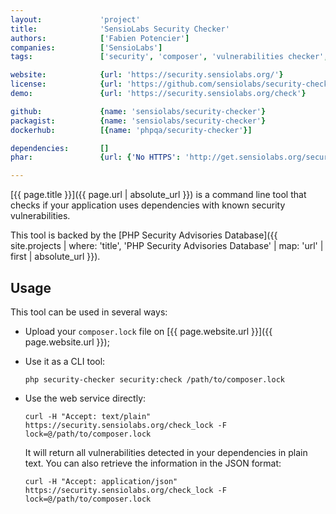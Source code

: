 ```yaml
---
layout:             'project'
title:              'SensioLabs Security Checker'
authors:            ['Fabien Potencier'] 
companies:          ['SensioLabs'] 
tags:               ['security', 'composer', 'vulnerabilities checker', 'cli', 'online service'] 

website:            {url: 'https://security.sensiolabs.org/'}
license:            {url: 'https://github.com/sensiolabs/security-checker/blob/master/LICENSE', label: 'MIT License'}
demo:               {url: 'https://security.sensiolabs.org/check'}

github:             {name: 'sensiolabs/security-checker'}
packagist:          {name: 'sensiolabs/security-checker'}          
dockerhub:          [{name: 'phpqa/security-checker'}] 

dependencies:       []
phar:               {url: {'No HTTPS': 'http://get.sensiolabs.org/security-checker.phar'}}

---
```


[{{ page.title }}]({{ page.url | absolute_url }}) is a command line tool that checks if your
application uses dependencies with known security vulnerabilities.
 
<!--more--> 

This tool is backed by the [PHP Security Advisories Database]({{ site.projects | where: 'title', 'PHP Security Advisories Database' | map: 'url' | first | absolute_url }}).

## Usage

This tool can be used in several ways:

* Upload your `composer.lock` file on [{{ page.website.url }}]({{ page.website.url }});

* Use it as a CLI tool:

    ```php security-checker security:check /path/to/composer.lock```

* Use the web service directly:

    ```curl -H "Accept: text/plain" https://security.sensiolabs.org/check_lock -F lock=@/path/to/composer.lock```

   It will return all vulnerabilities detected in your dependencies in plain
   text. You can also retrieve the information in the JSON format:

    ```curl -H "Accept: application/json" https://security.sensiolabs.org/check_lock -F lock=@/path/to/composer.lock```

